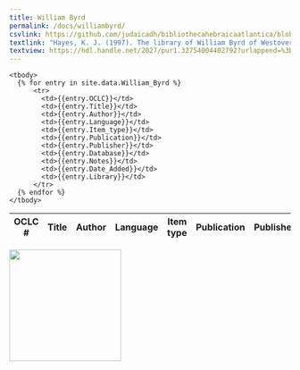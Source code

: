 ```yaml
---
title: William Byrd
permalink: /docs/williambyrd/
csvlink: https://github.com/judaicadh/bibliothecahebraicaatlantica/blob/master/_data/William_Byrd.csv
textlink: "Hayes, K. J. (1997). The library of William Byrd of Westover. Madison, Wis.: Madison House."
textview: https://hdl.handle.net/2027/pur1.32754004402792?urlappend=%3Bui=embed
---
```

<div class="row">
  <table id="library-table" class="display" cellspacing="0" width="100%">
    <thead>
        <tr>
          <th>OCLC #</th>
          <th>Title</th>
          <th>Author</th>
          <th>Language</th>
          <th>Item type</th>
          <th>Publication</th>
          <th>Publisher</th>
          <th>Database</th>
          <th>Notes</th>
          <th>Added date</th>
          <th>Library</th>
        </tr>
    </thead>

    <tbody>  
      {% for entry in site.data.William_Byrd %}
          <tr>
            <td>{{entry.OCLC}}</td>
            <td>{{entry.Title}}</td>
            <td>{{entry.Author}}</td>
            <td>{{entry.Language}}</td>
            <td>{{entry.Item_type}}</td>
            <td>{{entry.Publication}}</td>
            <td>{{entry.Publisher}}</td>
            <td>{{entry.Database}}</td>
            <td>{{entry.Notes}}</td>
            <td>{{entry.Date_Added}}</td>
            <td>{{entry.Library}}</td>
          </tr>
      {% endfor %}
    </tbody>
  </table>
</div>

<img src="http://t2.gstatic.com/images?q=tbn:ANd9GcTrfwmEQ3_NjYo27GT6vWNrdePrXzDYAfgfUIa-G04r5eDQt4dm" width="200" align="middle">
